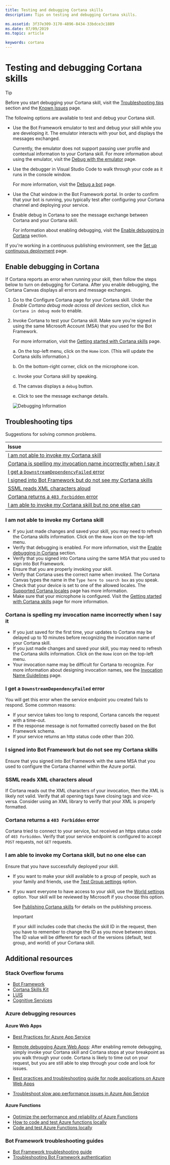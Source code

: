 ```yaml
---
title: Testing and debugging Cortana skills
description: Tips on testing and debugging Cortana skills.

ms.assetid: 3f37e309-3170-4896-8434-33bdce3c1889
ms.date: 07/09/2019
ms.topic: article

keywords: cortana
---
```


# Testing and debugging Cortana skills

   >[!TIP]
   >Before you start debugging your Cortana skill, visit the [Troubleshooting tips](#troubleshooting-tips) section and the [Known Issues](./known-issues.md) page.  

The following options are available to test and debug your Cortana skill.

- Use the Bot Framework emulator to test and debug your skill while you are developing it. The emulator interacts with your bot, and displays the messages exchanged.  

    Currently, the emulator does not support passing user profile and contextual information to your Cortana skill. For more information about using the emulator, visit the [Debug with the emulator](https://docs.microsoft.com/azure/bot-service/bot-service-debug-emulator?view=azure-bot-service-4.0) page.  

- Use the debugger in Visual Studio Code to walk through your code as it runs in the console window.  

   For more information, visit the [Debug a bot](https://docs.microsoft.com/azure/bot-service/bot-service-debug-bot?view=azure-bot-service-4.0) page.  

- Use the Chat window in the Bot Framework portal. In order to confirm that your bot is running, you typically test after configuring your Cortana channel and deploying your service.

- Enable debug in Cortana to see the message exchange between Cortana and your Cortana skill.

   For information about enabling debugging, visit the [Enable debugging in Cortana](#enable-debugging-in-cortana) section.

<!-- 07/09/2019: Commented this out because it points to the same debugger as above, and I am unable to find a  page referencing
    debugging in the Azure environment. --dt
   For details about debugging your Cortana skill in the Azure environment, visit the [Debug an Azure Bot Service bot](https://docs.microsoft.com/azure/bot-service/bot-service-debug-bot?view=azure-bot-service-4.0) page. -->

   If you're working in a continuous publishing environment, see the [Set up continuous deployment](https://docs.microsoft.com/azure/bot-service/bot-service-continuous-deployment?view=azure-bot-service-4.0) page.

## Enable debugging in Cortana

If Cortana reports an error when running your skill, then follow the steps below to turn on debugging for Cortana. After you enable debugging, the Cortana Canvas displays all errors and message exchanges.  

1. Go to the Configure Cortana page for your Cortana skill. Under the *Enable Cortana debug mode across all devices* section, click `Run Cortana in debug mode`  to enable.

1. Invoke Cortana to test your Cortana skill. Make sure you're signed in using the same Microsoft Account (MSA) that you used for the Bot Framework.

    For more information, visit the [Getting started with Cortana skills](get-started.md) page.

    a.  On the top-left menu, click on the `Home` icon. (This will update the Cortana skills information.)

    b.  On the bottom-right corner, click on the microphone icon.

    c.  Invoke your Cortana skill by speaking. 

    d. The canvas displays a `debug` button.

    e.  Click to see the message exchange details.  

    ![Debugging Information](../media/images/debugging-info.png)

## Troubleshooting tips

Suggestions for solving common problems.

| Issue  |  
|:---    |  
| [I am not able to invoke my Cortana skill](#i-am-not-able-to-invoke-my-cortana-skill) |  
| [Cortana is spelling my invocation name incorrectly when I say it](#cortana-is-spelling-my-invocation-name-incorrectly-when-i-say-it) |  
| [I get a `DownstreamDependencyFailed` error](#i-get-a-downstreamdependencyfailed-error) | 
| [I signed into Bot Framework but do not see my Cortana skills](#i-signed-into-bot-framework-but-do-not-see-my-cortana-skills) |  
| [SSML reads XML characters aloud](#ssml-reads-xml-characters-aloud) |  
| [Cortana returns a `403 Forbidden` error](#cortana-returns-a-403-forbidden-error) |  
| [I am able to invoke my Cortana skill but no one else can](#i-am-able-to-invoke-my-cortana-skill-but-no-one-else-can) |  

### I am not able to invoke my Cortana skill  

- If you just made changes and saved your skill, you may need to refresh the Cortana skills information. Click on the `Home` icon on the top-left menu.
- Verify that debugging is enabled. For more information, visit the [Enable debugging in Cortana](#enable-debugging-in-cortana) section.
- Verify that you signed into Cortana using the same MSA that you used to sign into Bot Framework.  
- Ensure that you are properly invoking your skill.
- Verify that Cortana uses the correct name when invoked. The Cortana Canvas types the name in the `Type here to search box` as you speak.
- Check that your device is set to one of the allowed locales. The [Supported Cortana locales](./supported-locales.md) page has more information.
- Make sure that your microphone is configured. Visit the [Getting started with Cortana skills](./get-started.md) page for more information.

### Cortana is spelling my invocation name incorrectly when I say it

- If you just saved for the first time, your updates to Cortana may be delayed up to 10 minutes before recognizing the invocation name of your Cortana skill.  
- If you just made changes and saved your skill, you may need to refresh the Cortana skills information. Click on the `Home` icon on the top-left menu.
- Your invocation name may be difficult for Cortana to recognize. For more information about designing invocation names, see the [Invocation Name Guidelines](./cortana-invocation-guidelines.md) page.  

### I get a `DownstreamDependencyFailed` error  

You will get this error when the service endpoint you created fails to respond. Some common reasons:

- If your service takes too long to respond, Cortana cancels the request with a time-out.  
- If the response message is not formatted correctly based on the Bot Framework schema.  
- If your service returns an http status code other than 200.  

### I signed into Bot Framework but do not see my Cortana skills  

Ensure that you signed into Bot Framework with the same MSA that you used to configure the Cortana channel within the Azure portal.  

### SSML reads XML characters aloud

If Cortana reads out the XML characters of your invocation, then the XML is likely not valid. Verify that all opening tags have closing tags and vice-versa. Consider using an XML library to verify that your XML is properly formatted.  

### Cortana returns a `403 Forbidden` error  

Cortana tried to connect to your service, but received an https status code of `403 Forbidden`. Verify that your service endpoint is configured to accept `POST` requests, not `GET` requests.

### I am able to invoke my Cortana skill, but no one else can  

Ensure that you have successfully deployed your skill.

- If you want to make your skill available to a group of people, such as your family and friends, use the [Test Group settings](./pub-test-settings.md) option.  
- If you want everyone to have access to your skill, use the [World settings](./publish-skill.md#world-settings) option. Your skill will be reviewed by Microsoft if you choose this option.

    See [Publishing Cortana skills](./publish-skill.md) for details on the publishing process.

    >[!IMPORTANT]
    > If your skill includes code that checks the skill ID in the request, then you have to remember to change the ID as you move between steps. The ID value will be different for each of the versions (default, test group, and world) of your Cortana skill.  

## Additional resources

### Stack Overflow forums

- [Bot Framework](https://stackoverflow.com/questions/tagged/botframework)  
- [Cortana Skills Kit](https://stackoverflow.com/questions/tagged/cortana-skills-kit)  
- [LUIS](https://stackoverflow.com/questions/tagged/luis)  
- [Cognitive Services](https://stackoverflow.com/questions/tagged/microsoft-cognitive)  

### Azure debugging resources

#### Azure Web Apps

- [Best Practices for Azure App Service](https://docs.microsoft.com/azure/app-service-web/app-service-best-practices)  

- [Remote debugging Azure Web Apps](https://docs.microsoft.com/azure/app-service-web/web-sites-dotnet-troubleshoot-visual-studio#a-nameremotedebugaremote-debugging-web-apps): After enabling remote debugging, simply invoke your Cortana skill and Cortana stops at your breakpoint as you walk through your code. Cortana is likely to time out on your request, but you are still able to step through your code and look for issues.  
- [Best practices and troubleshooting guide for node applications on Azure Web Apps](https://docs.microsoft.com/azure/app-service-web/app-service-web-nodejs-best-practices-and-troubleshoot-guide)  
- [Troubleshoot slow app performance issues in Azure App Service](https://docs.microsoft.com/azure/app-service-web/app-service-web-troubleshoot-performance-degradation) 

#### Azure Functions  

- [Optimize the performance and reliability of Azure Functions](https://docs.microsoft.com/azure/azure-functions/functions-best-practices)  
- [How to code and test Azure functions locally](https://docs.microsoft.com/azure/azure-functions/functions-run-local)  
- [Code and test Azure Functions locally](https://docs.microsoft.com/azure/azure-functions/functions-develop-local)  

### Bot Framework troubleshooting guides  

- [Bot Framework troubleshooting guide](https://aka.ms/hsjcm9)  
- [Troubleshooting Bot Framework authentication](https://aka.ms/aei8qy)  

